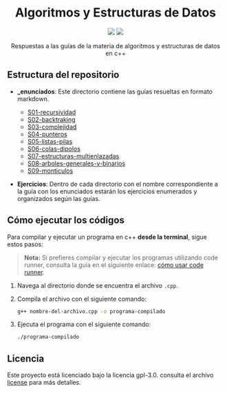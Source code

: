<h1 align="center">Algoritmos y Estructuras de Datos</h1>

<p align="center">
<a href="#estructura-del-repositorio"><img src="https://img.shields.io/badge/estructura-bd93f9?style=for-the-badge"></a>
<a href="#como-ejecutar-los-codigos"><img src="https://img.shields.io/badge/como%20ejecutar-bd93f9?style=for-the-badge"></a>
</p>

<p align="center">Respuestas a las guías de la materia de algoritmos y estructuras de datos en c++</p>

## Estructura del repositorio

- **_enunciados**: Este directorio contiene las guías resueltas en formato markdown.

    - [S01-recursividad](./_enunciados/s01-recursividad.md)
    - [S02-backtraking](./_enunciados/s02-backtraking.md)
    - [S03-complejidad](./_enunciados/s03-complejidad.md)
    - [S04-punteros](./_enunciados/s04-punteros.md)
    - [S05-listas-pilas](./_enunciados/s05-listas-pilas.md)
    - [S06-colas-dipolos](./_enunciados/s06-colas-dipolos.md)
    - [S07-estructuras-multienlazadas](./_enunciados/s07-estructuras-multienlazadas.md)
    - [S08-arboles-generales-y-binarios](./_enunciados/s08-arboles-generales-y-binarios.md)
    - [S09-monticulos](./_enunciados/s09-monticulos.md)

- **Ejercicios**: Dentro de cada directorio con el nombre correspondiente a la guía con los enunciados estarán los ejercicios enumerados y organizados según las guías.

## Cómo ejecutar los códigos

Para compilar y ejecutar un programa en c++ **desde la terminal**, sigue estos pasos:

> **Nota:**
> Si prefieres compilar y ejecutar los programas utilizando code runner, consulta la guía en el siguiente enlace: [cómo usar code runner](https://example.com/code-runner-guide).

1. Navega al directorio donde se encuentra el archivo `.cpp`.
2. Compila el archivo con el siguiente comando:

    ```bash
    g++ nombre-del-archivo.cpp -o programa-compilado
    ```

3. Ejecuta el programa con el siguiente comando:

    ```bash
    ./programa-compilado
    ```

## Licencia

Este proyecto está licenciado bajo la licencia gpl-3.0. consulta el archivo [license](license) para más detalles.

